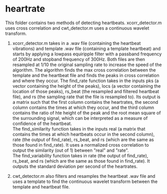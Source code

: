 # heartrate
This folder contains two methods of detecting heartbeats. xcorr_detector.m uses cross correlation and cwt_detector.m uses a continuous wavelet transform. 

1. xcorr_detector.m takes in a .wav file (containing the heartbeat vibrations) and template .wav file (containing a template heartbeat) and starts by applying a lowpass equiripple filter with a passband frequency of 200Hz and stopband frequency of 300Hz. Both files are then resampled at 1/10 the original sampling rate to increase the speed of the algorithm. The algorithm finds the max cross correlation between the template and the heartbeat file and finds the peaks in cross correlation and where they occur. 
   The find_rate function takes in the inputs pks (a vector containing the height of the peaks), locs (a vector containing the location of those peaks), rs_beat (the resampled and filtered heartbeat file), and rs (the sampling rate that the file is resampled to). Its output is a matrix such that the first column contains the heartrates, the second column contains the times at which they occur, and the third column contains the ratio of hte height of the peak and the root mean square of the surrounding signal, which can be interpreted as a measure of confidence of the heartbeat.  
   The find_similarity function takes in the inputs real (a matrix that contains the times at which heartbeats occur in the second column), rate (the output of find_rate), rs_beat, and rs (which are the same as those found in find_rate). It uses a normalized cross correlation to output the similarity (out of 1) between "real" and "rate".  
   The find_variability function takes in rate (the output of find_rate), rs_beat, and rs (which are the same as those found in find_rate). It outputs the standard deviation per second of the heartrates.  

2. cwt_detector.m also filters and resamples the heartbeat .wav file and uses a template to find the continuous wavelet transform between the template and heartbeat file. 
